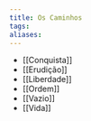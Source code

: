 ```yaml
---
title: Os Caminhos
tags: 
aliases:
---
```


- [[Conquista]]
- [[Erudição]]
- [[Liberdade]]
- [[Ordem]]
- [[Vazio]]
- [[Vida]]